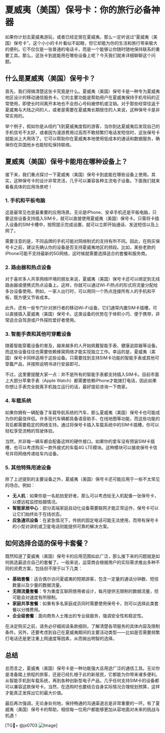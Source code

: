# 夏威夷（美国）保号卡：你的旅行必备神器

如果你计划去夏威夷游玩，或者已经定居在夏威夷，那么一定听说过“夏威夷（美国）保号卡”。这个小小的卡片看似不起眼，但它却能为你的生活和旅行带来极大的便利。它不仅仅是一张普通的电话卡，而是一个能够让你随时随地保持联系的重要工具。那么，这张卡到底能用在哪些设备上呢？今天我们就来详细聊聊这个问题。

## 什么是夏威夷（美国）保号卡？

首先，我们得搞清楚这张卡究竟是什么。夏威夷（美国）保号卡是一种专为夏威夷地区设计的移动通信服务卡。它的主要功能是帮助用户在夏威夷保持手机号码的正常使用，即使长时间离开本地也不会担心号码被停机或注销。对于那些经常往返于夏威夷与大陆之间的人，或者是需要在夏威夷长期居住的人来说，这种保号卡是非常实用的。

举个例子，假如你是从纽约飞到夏威夷度假的游客，当你到达夏威夷后发现自己的手机信号不太好，或者因为漫游费用过高而不敢频繁打电话发短信时，这张保号卡就能派上大用场了。它可以帮助你在夏威夷本地使用低成本的通话和数据服务，确保你在异国他乡也能轻松保持联络。

## 夏威夷（美国）保号卡能用在哪种设备上？

接下来，我们重点探讨一下夏威夷（美国）保号卡到底能在哪些设备上使用。其实，这种保号卡的设计非常灵活，几乎可以兼容各种主流电子设备。下面我们就来看看具体的应用场景吧！

### 1. 手机和平板电脑

这是最常见也是最重要的应用场景。无论是iPhone、安卓手机还是平板电脑，只要这些设备支持插入SIM卡，就可以直接使用夏威夷（美国）保号卡。只需将卡插入设备的SIM卡槽中，按照提示完成设置，就可以立即开始通话、发送短信以及上网了。

需要注意的是，不同品牌的手机可能对网络制式的支持有所不同。因此，在购买保号卡之前，建议先确认你的设备是否支持夏威夷地区的频段。比如，某些老款的iPhone可能不支持最新的5G网络，这时候就需要选择适合的套餐和服务商。

### 2. 路由器和热点设备

对于喜欢多人共享网络环境的朋友来说，夏威夷（美国）保号卡还可以绑定到无线路由器或便携式热点设备上。这样，你就可以通过Wi-Fi热点的形式将流量分配给多台设备使用。例如，一家人出行时，可以用同一个热点连接所有人的手机和平板，既方便又节省成本。

此外，还有一些专门针对旅行者的移动Wi-Fi设备，它们通常内置SIM卡插槽，可以直接插入夏威夷（美国）保号卡。这类设备的优势在于体积小巧、便于携带，非常适合自驾游或户外探险爱好者使用。

### 3. 智能手表和其他可穿戴设备

随着智能穿戴设备的普及，越来越多的人开始佩戴智能手表、健康追踪器等设备。而这些设备往往也需要依赖蜂窝网络才能实现独立工作。幸运的是，夏威夷（美国）保号卡同样适用于这些设备。只需要找到支持SIM卡功能的智能手表或其他可穿戴产品，并按照说明书进行安装即可。

不过，这里要提醒大家一点：并不是所有的智能手表都支持插入SIM卡。目前市面上大部分苹果手表（Apple Watch）都需要依赖iPhone才能拨打电话，因此如果你想让手表完全脱离手机独立运行的话，最好提前咨询一下商家。

### 4. 车载系统

如果你拥有一辆配备了车载导航系统的汽车，那么夏威夷（美国）保号卡也可能成为你的最佳伴侣。许多现代车辆都具备语音助手、在线地图等功能，而这些功能的背后都需要稳定的网络支持。通过将保号卡插入车载系统中的SIM卡插槽，你可以轻松享受流畅的驾驶体验。

当然，并非每一辆车都会配备这样的硬件接口。如果你的爱车没有预装SIM卡插槽，也可以考虑购买一款外接式的车载4G LTE模块。这种模块可以接收保号卡信号并将网络传递给车内设备。

### 5. 其他特殊用途设备

除了上述提到的主要设备之外，夏威夷（美国）保号卡还可能应用于一些不太常见的场合。例如：

- **无人机**：如果你是一名航拍爱好者，那么可以考虑给无人机配备一张保号卡，以便远程监控拍摄情况。
- **智能家居中心**：部分高端家庭自动化设备需要联网才能正常运作，保号卡可以让它们始终处于在线状态。
- **应急通讯设备**：在紧急情况下，传统的固定电话可能无法使用，而带有保号卡的小型对讲机或卫星电话则能提供可靠的解决方案。

## 如何选择合适的保号卡套餐？

既然知道了夏威夷（美国）保号卡的应用范围如此广泛，那么接下来的问题就是如何挑选最适合自己的套餐了。一般来说，运营商会根据用户的实际需求推出多种不同的资费方案，包括但不限于以下几类：

- **基础套餐**：适合偶尔访问夏威夷的短期游客，包含一定量的通话分钟数、短信数量以及少量的数据流量。
- **无限流量套餐**：专为重度互联网使用者设计，每月提供无限制的数据流量，但可能会对速度有所限制。
- **家庭共享套餐**：如果有多名家庭成员同时需要使用保号卡，则可以选择此类套餐以分摊费用。
- **企业级套餐**：面向商务人士推出的专业级服务，强调安全性和稳定性。

在决定购买之前，请务必仔细阅读条款细则，了解清楚各项服务的具体内容及限制条件。另外，还要考虑到自己在夏威夷期间的主要活动类型——比如是否需要频繁打电话还是更注重上网速度等因素，从而做出明智的选择。

## 总结

总而言之，夏威夷（美国）保号卡是一种功能强大且用途广泛的通信工具。无论你是准备踏上旅程的旅客，还是已经扎根于此的新居民，它都能为你带来诸多便利。从智能手机到车载系统，再到各种创新型电子产品，几乎任何支持SIM卡的设备都可以兼容这款保号卡。当然，在选购时也要结合自身实际情况合理规划预算，这样才能真正发挥出它的最大价值。

最后再次强调，无论身处何地，保持畅通的沟通渠道总是非常重要的一环。有了夏威夷（美国）保号卡的帮助，相信每一位用户都能够更加从容地面对未来的挑战与机遇！

[TG💪+ @jx0703 ![Image](https://github.com/user-attachments/assets/dbca1d08-cadb-493c-b0ec-ad6f7a83f270)]
